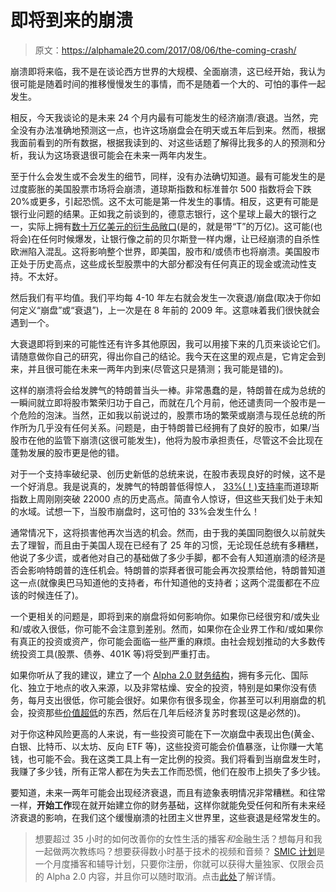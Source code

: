 # 即将到来的崩溃

> 原文：<https://alphamale20.com/2017/08/06/the-coming-crash/>

崩溃即将来临，我不是在谈论西方世界的大规模、全面崩溃，这已经开始，我认为很可能是随着时间的推移慢慢发生的事情，而不是随着一个大的、可怕的事件一起发生。

相反，今天我谈论的是未来 24 个月内最有可能发生的经济崩溃/衰退。当然，完全没有办法准确地预测这一点，也许这场崩盘会在明天或五年后到来。然而，根据我面前看到的所有数据，根据我读到的、对这些话题了解得比我多的人的预测和分析，我认为这场衰退很可能会在未来一两年内发生。

至于什么会发生或不会发生的细节，同样，没有办法确切知道。最有可能发生的是过度膨胀的美国股票市场将会崩溃，道琼斯指数和标准普尔 500 指数将会下跌 20%或更多，引起恐慌。这不太可能是第一件发生的事情。相反，这更有可能是银行业问题的结果。正如我之前谈到的，德意志银行，这个星球上最大的银行之一，实际上拥有[数十万亿美元的衍生品敞口](https://calebjonesblog.com/germanys-biggest-bank-owns-derivatives-20x-size-germany/)(是的，就是带“T”的万亿)。这可能(也将会)在任何时候爆发，让银行像之前的贝尔斯登一样内爆，让已经崩溃的自杀性欧洲陷入混乱。这将影响整个世界，即美国，股市和/或债市也将崩溃。美国股市正处于历史高点，这些成长型股票中的大部分都没有任何真正的现金或流动性支持。不太好。

然后我们有平均值。我们平均每 4-10 年左右就会发生一次衰退/崩盘(取决于你如何定义“崩盘”或“衰退”)，上一次是在 8 年前的 2009 年。这意味着我们很快就会遇到一个。

大衰退即将到来的可能性还有许多其他原因，我可以用接下来的几页来谈论它们。请随意做你自己的研究，得出你自己的结论。我今天在这里的观点是，它肯定会到来，并且很可能在未来一两年内到来(尽管这只是猜测；我可能是错的)。

这样的崩溃将会给发脾气的特朗普当头一棒。非常愚蠢的是，特朗普在成为总统的一瞬间就立即将股市繁荣归功于自己，而就在几个月前，他还谴责同一个股市是一个危险的泡沫。当然，正如我以前说过的，股票市场的繁荣或崩溃与现任总统的所作所为几乎没有任何关系。问题是，由于特朗普已经拥有了良好的股市，如果/当股市在他的监管下崩溃(这很可能发生)，他将为股市承担责任，尽管这不会比现在蓬勃发展的股市更是他的错。

对于一个支持率破纪录、创历史新低的总统来说，在股市表现良好的时候，这不是一个好消息。我是说真的，发脾气的特朗普低得惊人， [33%(！)支持率](http://www.cbsnews.com/news/trumps-approval-rating-slumps-to-new-low/)而道琼斯指数上周刚刚突破 22000 点的历史高点。简直令人惊讶，但这些天我们处于未知的水域。试想一下，当股市崩盘时，这可怕的 33%会发生什么！

通常情况下，这将损害他再次当选的机会。然而，由于我的美国同胞很久以前就失去了理智，而且由于美国人现在已经有了 25 年的习惯，无论现任总统有多糟糕，他说了多少谎，或者他对自己的基础做了多少手脚，都不会有人知道崩溃的经济是否会影响特朗普的连任机会。特朗普的崇拜者很可能会再次投票给他，特朗普知道这一点(就像奥巴马知道他的支持者，布什知道他的支持者；这两个混蛋都在不应该的时候连任了)。

一个更相关的问题是，即将到来的崩盘将如何影响你。如果你已经很穷和/或失业和/或收入很低，你可能不会注意到差别。然而，如果你在企业界工作和/或如果你有真正的投资或资产，你可能会面临一些严重的麻烦。由社会规划推动的大多数传统投资工具(股票、债券、401K 等)将受到严重打击。

如果你听从了我的建议，建立了一个 [Alpha 2.0 财务结构](http://www.alphamalebook.com/)，拥有多元化、国际化、独立于地点的收入来源，以及非常枯燥、安全的投资，特别是如果你没有债务，每月支出很低，你可能会很好。如果你有很多现金，你甚至可以利用崩盘的机会，投资那些[价值超低](https://calebjonesblog.com/buying-low/)的东西，然后在几年后经济复苏时套现(这是必然的)。

对于你这种风险更高的人来说，有一些投资可能在下一次崩盘中表现出色(黄金、白银、比特币、以太坊、反向 ETF 等)，这些投资可能会价值暴涨，让你赚一大笔钱，也可能不会。我在这类工具上有一定比例的投资。我们将看到当崩盘发生时，我赚了多少钱，所有正常人都在为失去工作而恐慌，他们在股市上损失了多少钱。

要知道，未来一两年可能会出现经济衰退，而且有迹象表明情况非常糟糕。和往常一样，**开始工作**现在就开始建立你的财务基础，这样你就能免受任何和所有未来经济衰退的影响，在我们这个缓慢崩溃的社团主义世界里，这些衰退是经常发生的。

> 想要超过 35 小时的如何改善你的女性生活的播客*和*金融生活？想每月和我一起做两次教练吗？想要获得数小时基于技术的视频和音频？ [SMIC 计划](https://alphamale20.kartra.com/page/vIL17)是一个月度播客和辅导计划，只要你注册，你就可以获得大量独家、仅限会员的 Alpha 2.0 内容，并且你可以随时取消。点击[此处](https://alphamale20.kartra.com/page/vIL17)了解详情。
> 
> 